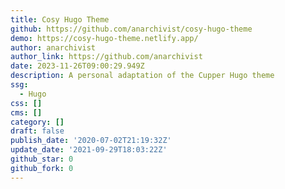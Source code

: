 ```yaml
---
title: Cosy Hugo Theme
github: https://github.com/anarchivist/cosy-hugo-theme
demo: https://cosy-hugo-theme.netlify.app/
author: anarchivist
author_link: https://github.com/anarchivist
date: 2023-11-26T09:00:29.949Z
description: A personal adaptation of the Cupper Hugo theme
ssg:
  - Hugo
css: []
cms: []
category: []
draft: false
publish_date: '2020-07-02T21:19:32Z'
update_date: '2021-09-29T18:03:22Z'
github_star: 0
github_fork: 0
---
```

